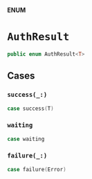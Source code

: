 **ENUM**

# `AuthResult`

```swift
public enum AuthResult<T>
```

## Cases
### `success(_:)`

```swift
case success(T)
```

### `waiting`

```swift
case waiting
```

### `failure(_:)`

```swift
case failure(Error)
```
